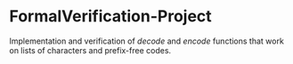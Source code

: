 # FormalVerification-Project

Implementation and verification of *decode* and *encode* functions that work on lists of characters and prefix-free codes.
